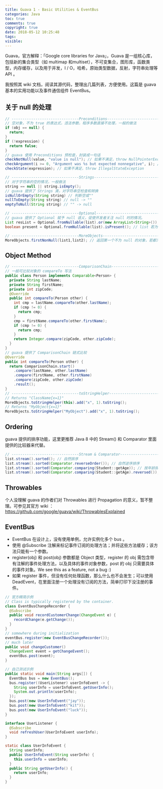 ```yaml
---
title: Guava 1 - Basic Utilities & EventBus
categories: Java
toc: true
comments: true
copyright: true
date: 2018-05-12 10:25:48
tags:
visible:
---
```


Guava，官方解释：「Google core libraries for Java」，Guava 是一组核心库，包括新的集合类型（如 multimap 和multiset），不可变集合，图形库，函数类型，内存缓存，以及用于并发，I / O，哈希，原始类型数据，反射，字符串处理等 API 。

我按照其 wiki 文档，阅读其源代码，整理出几篇列表，方便使用。这篇是 guava 基本的实用功能以及事件通信组件 EventBus。

<!--more-->

## 关于 null 的处理

```java
// -------------------------------Preconditions--------------------------------- //
// 空对象，不为 true 的表达式，违法参数，程序多数直接不处理，一般的做法
if (obj == null) {
  return;
}
if (!expression) {
  return false;
}
// guava 使用 Preconditions 预检查，封装成一句话
checkNotNull(value, "value is null"); // 如果不满足，throw NullPointerException
checkArgument(i >= 0, "Argument was %s but expected nonnegative", i); // 如果不满足，throw IllegalArgumentException
checkState(expression); // 如果不满足，throw IllegalStateException

// -------------------------------Strings--------------------------------- //
// 对于字符串的空的情况，一般做法
string == null || string.isEmpty();
// guava 提供了 Strings 类，对字符串空检查和转换
isNullOrEmpty(String string) // 判断空或""
nullToEmpty(String string) // null -> ""
emptyToNull(String string) // "" -> null

// -------------------------------Optional--------------------------------- //
// guava 提供了 Optional 赋予 null 语义，促使开发者关注 null 时的情况。
List resList = Optional.fromNullable(list).or(new ArrayList<String>()); // list 若为 null,则新建一个 ArrayList 返回
boolean present = Optional.fromNullable(list).isPresent(); // list 若为 null, 则返回 true

// -------------------------------MoreObjects--------------------------------- //
MoreObjects.firstNonNull(list1,list2); // 返回第一个不为 null 的对象，若都为 null, throw NullPointerException
```



## Object Method

```java
// -------------------------------ComparisonChain--------------------------------- //
// 一般可比较对象的 compareTo 写法
public class Person implements Comparable<Person> {
  private String lastName;
  private String firstName;
  private int zipCode;
  @Override
  public int compareTo(Person other) {
    int cmp = lastName.compareTo(other.lastName);
    if (cmp != 0) {
      return cmp;
    }
    cmp = firstName.compareTo(other.firstName);
    if (cmp != 0) {
      return cmp;
    }
    return Integer.compare(zipCode, other.zipCode);
  }
}
// guava 提供了 ComparisonChain 链式比较
@Override
public int compareTo(Person other) {
  return ComparisonChain.start()
    .compare(lastName, other.lastName)
    .compare(firstName, other.firstName)
    .compare(zipCode, other.zipCode)
    .result();
}
// -------------------------------toStringHelper--------------------------------- //
// Returns "ClassName{x=1}"
MoreObjects.toStringHelper(this).add("x", 1).toString();
// Returns "MyObject{x=1}"
MoreObjects.toStringHelper("MyObject").add("x", 1).toString();

```



## Ordering

guava 提供的排序功能，这里更推荐 Java 8 中的 Stream() 和 Comparator 里面提供的比较器来代替。

```java
// -------------------------------Stream & Comparator--------------------------------- //
list.stream().sorted(); // 自然排序
list.stream().sorted(Comparator.reverseOrder()); // 自然逆序排序
list.stream().sorted(Comparator.comparing(Student::getAge)); // 按年龄排序
list.stream().sorted(Comparator.comparing(Student::getAge).reversed()); // 按年龄逆序排序
```



## Throwables

个人没理解 guava 的作者们对 Throwables 进行 Propagation 的意义，暂不整理。可参见其官方 wiki ：https://github.com/google/guava/wiki/ThrowablesExplained



## EventBus

- EventBus 在设计上，没有使用单例，允许实例化多个 bus 。
- 使用 @Subscribe 注解来标记事件订阅的处理方法；并将这些方法缓存；该方法只能有一个参数。
- register(obj) 和 post(obj) 参数都是 Object 类型，register 的 obj 需包含带有注解的事件处理方法，以及具体的事件对象参数，post 的 obj 只需要具体的事件对象。We see this as a feature, not a bug :)
- 如果 register 事件，但没有任何处理函数，那么什么也不会发生；可以使用 DeadEvent，在里面注册一个处理没有订阅的方法，简单打印下没注册的事件。

```java
// 官方精简示例
// Class is typically registered by the container.
class EventBusChangeRecorder {
  @Subscribe 
  public void recordCustomerChange(ChangeEvent e) {
    recordChange(e.getChange());
  }
}
// somewhere during initialization
eventBus.register(new EventBusChangeRecorder());
// much later
public void changeCustomer()
  ChangeEvent event = getChangeEvent();
  eventBus.post(event);
}
```

```java
// 自己测试示例
public static void main(String args[]) {
  EventBus bus = new EventBus();
  bus.register((UserListener) userInfoEvent -> {
    String userInfo = userInfoEvent.getUserInfo();
    System.out.println(userInfo);
  });
  bus.post(new UserInfoEvent("jay"));
  bus.post(new UserInfoEvent("kit"));
  bus.post(new UserInfoEvent("luck"));
}

interface UserListener {
  @Subscribe
  void refreshUser(UserInfoEvent userInfo);
}

static class UserInfoEvent {
  String userInfo;
  public UserInfoEvent(String userInfo) {
    this.userInfo = userInfo;
  }
  public String getUserInfo() {
    return userInfo;
  }
}
```



